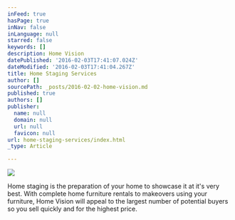 ```yaml
---
inFeed: true
hasPage: true
inNav: false
inLanguage: null
starred: false
keywords: []
description: Home Vision
datePublished: '2016-02-03T17:41:07.024Z'
dateModified: '2016-02-03T17:41:04.267Z'
title: Home Staging Services
author: []
sourcePath: _posts/2016-02-02-home-vision.md
published: true
authors: []
publisher:
  name: null
  domain: null
  url: null
  favicon: null
url: home-staging-services/index.html
_type: Article

---
```

![](https://s3-us-west-2.amazonaws.com/the-grid-img/p/ea6b19b9af1f9cd9fd77a5445b99be2ad6f06365.jpg)

Home staging is the preparation of your home to showcase it at it's very best. With complete home furniture rentals to makeovers using your furniture, Home Vision will appeal to the largest number of potential buyers so you sell quickly and for the highest price.